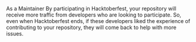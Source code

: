 As a Maintainer
By participating in Hacktoberfest, 
your repository will receive more traffic from 
developers who are looking to participate. 
So, even when Hacktoberfest ends, if these developers
liked the experience of contributing to your repository,
they will come back to help with more issues.

